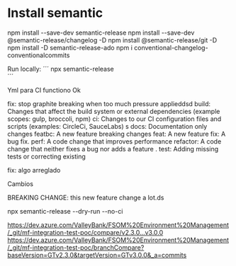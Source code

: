 # Install semantic
npm install --save-dev semantic-release
npm install --save-dev @semantic-release/changelog -D 
npm install @semantic-release/git -D
npm install -D semantic-release-ado
npm i conventional-changelog-conventionalcommits



Run locally: 
´´´
npx semantic-release       
´´´

Yml para CI functiono Ok

fix: stop graphite breaking when too much pressure applieddsd
build: Changes that affect the build system or external dependencies (example scopes: gulp, broccoli, npm)
ci: Changes to our CI configuration files and scripts (examples: CircleCi, SauceLabs) s
docs: Documentation only changes
featbc: A new feature breaking changes
feat: A new feature
fix: A bug fix.
perf: A code change that improves performance
refactor: A code change that neither fixes a bug nor adds a feature  .
test: Adding missing tests or correcting existing

fix: algo arreglado

Cambios

BREAKING CHANGE: this new feature change a lot.ds

npx semantic-release --dry-run --no-ci

https://dev.azure.com/ValleyBank/FSOM%20Environment%20Management/_git/mf-integration-test-poc/compare/v2.3.0...v3.0.0
https://dev.azure.com/ValleyBank/FSOM%20Environment%20Management/_git/mf-integration-test-poc/branchCompare?baseVersion=GTv2.3.0&targetVersion=GTv3.0.0&_a=commits

